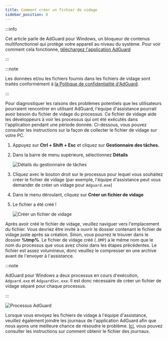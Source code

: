 ```yaml
---
title: Comment créer un fichier de vidage
sidebar_position: 8
---
```


:::info

Cet article parle de AdGuard pour Windows, un bloqueur de contenus multifonctionnel qui protège votre appareil au niveau du système. Pour voir comment cela fonctionne, [téléchargez l'application AdGuard](https://agrd.io/download-kb-adblock)

:::

:::note

Les données et/ou les fichiers fournis dans les fichiers de vidage sont traités conformément à [la Politique de confidentialité d'AdGuard](https://adguard.com/en/privacy.html).

:::

Pour diagnostiquer les raisons des problèmes potentiels que les utilisateurs pourraient rencontrer en utilisant AdGuard, l'équipe d'assistance pourrait avoir besoin du fichier de vidage du processus. Ce fichier de vidage aide les développeurs à voir les processus qui ont été exécutés dans l'application pendant une période donnée. Ci-dessous, vous pouvez consulter les instructions sur la façon de collecter le fichier de vidage sur votre PC.

1. Appuyez sur **Ctrl + Shift + Esc** et cliquez sur **Gestionnaire des tâches.**

1. Dans la barre de menu supérieure, sélectionnez **Détails**

    ![Détails du gestionnaire de tâches](https://cdn.adtidy.org/public/Adguard/kb/Windows_dump/details_en.png)

1. Cliquez avec le bouton droit sur le processus pour lequel vous souhaitez créer le fichier de vidage (par exemple, l'équipe d'assistance peut vous demander de créer un vidage pour `Adguard.exe`)

1. Dans le menu déroulant, cliquez sur **Créer un fichier de vidage**

1. Le fichier a été créé !

    ![Créer un fichier de vidage](https://cdn.adtidy.org/public/Adguard/kb/Windows_dump/create_dump_file_en.png)

Après avoir créé le fichier de vidage, veuillez naviguer vers l'emplacement du fichier. Vous devriez être invité à ouvrir le dossier contenant le fichier de vidage juste après sa création. Sinon, vous pourrez le trouver dans le dossier **%tmp%**. Le fichier de vidage créé (`.DMP`) a le même nom que le nom du processus que vous avez choisi dans les étapes précédentes. Le fichier est assez volumineux, donc veuillez le compresser en une archive avant de l'envoyer à l'assistance.

:::note

AdGuard pour Windows a deux processus en cours d'exécution, `Adguard.exe` et `AdguardSvc.exe`. Il est donc nécessaire de créer un fichier de vidage séparé pour chaque processus.

:::

![Processus AdGuard](https://cdn.adtidy.org/public/Adguard/kb/Windows_dump/processes_en.png)

Lorsque vous envoyez les fichiers de vidage à l'équipe d'assistance, veuillez également joindre les journaux de l'application AdGuard afin que nous ayons une meilleure chance de résoudre le problème. [Ici](../adguard-logs), vous pouvez consulter les instructions sur comment obtenir le fichier des journaux.
